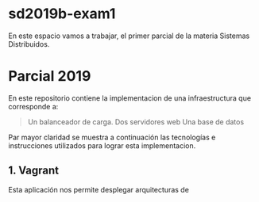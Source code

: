 # sd2019b-exam1
En este espacio vamos a trabajar, el primer parcial de la materia Sistemas Distribuidos.

# Parcial 2019
En este repositorio contiene la implementacion de una infraestructura que corresponde a:
> Un balanceador de carga.
> Dos servidores web
> Una base de datos

Par mayor claridad se muestra a continuación las tecnologías e instrucciones utilizados para lograr esta implementacion.

## 1. Vagrant
Esta aplicación nos permite desplegar arquitecturas de
<!--stackedit_data:
eyJoaXN0b3J5IjpbMzU3NTM0NTU2LDY1NzQ3NTM2Ml19
-->